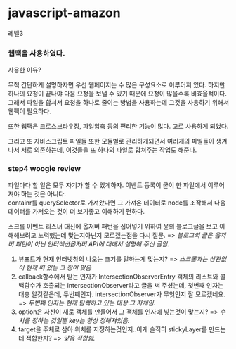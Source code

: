 # javascript-amazon

레벨3

### 웹팩을 사용하였다.

사용한 이유?

무척 간단하게 설명하자면 우선 웹페이지는 수 많은 구성요소로 이루어져 있다. 하지만 하나의 요청이 끝나야 다음 요청을 보낼 수 있기 때문에 요청이 많을수록 비효율적이다. 그래서 파일을 합쳐서 요청을 하나로 줄이는 방법을 사용하는데 그것을 사용하기 위해서 웹팩이 필요하다.

또한 웹팩은 크로스브라우징, 파일압축 등의 편리한 기능이 많다. 고로 사용하게 되었다.

그리고 또 자바스크립트 파일들 또한 모듈별로 관리하게되면서 여러개의 파일들이 생겨나서 서로 의존하는데, 이것들을 또 하나의 파일로 합쳐주는 작업도 해준다.

### step4 woogie review

파일마다 할 일은 모두 자기가 할 수 있게하자. 이벤트 등록이 굳이 한 파일에서 이루어져야 하는 것은 아니다.  
containr를 querySelector로 가져왔다면 그 가져온 데이터로 node를 조작해서 다음 데이터를 가져오는 것이 더 보기좋고 이해하기 편하다.

스크롤 이벤트 리스너 대신에 옵저버 패턴을 집어넣기 위하여 윤의 블로그글을 보고 이해해보려고 노력했는데 맞는지아닌지 모르겠는점을 다시 질문.
=> _블로그의 글은 옵저버 패턴이 아닌 인터섹션옵저버 API에 대해서 설명해 주신 글임._

1. 뷰포트가 현재 인터넷창의 나오는 크기를 말하는게 맞는지? => _스크롤과는 상관없이 현재 떠 있는 그 창이 맞음_
2. callback함수에서 받는 인자가 IntersectionObserverEntry 객체의 리스트와 콜백함수가 호출되는 intersectionObserver라고 글을 써 주셨는데, 첫번째 인자는 대충 알것같은데, 두번째인자. intersectionObserver가 무엇인지 잘 모르겠네요. => _두번째 인자는 현재 탐색하고 있는 대상 그 자체임._
3. option은 자신이 새로 객체를 만들어서 그 객체를 인자에 넣는것이 맞는지? => _수치를 정하는 것일뿐 key는 항상 정해져있음._
4. target을 주체로 삼아 위치를 지정하는것인지..이게 솔직히 stickyLayer를 만드는데 적합한지? => _맞음 적합함._
